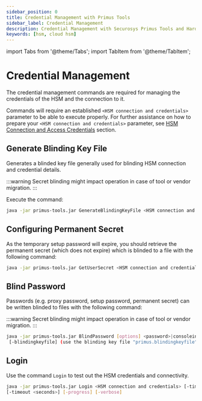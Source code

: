 ```yaml
---
sidebar_position: 0
title: Credential Management with Primus Tools
sidebar_label: Credential Management
description: Credential Management with Securosys Primus Tools and Hardware Security Modules (HSMs)
keywords: [hsm, cloud hsm]
---
```


import Tabs from '@theme/Tabs';
import TabItem from '@theme/TabItem';

# Credential Management

The credential management commands are required for managing the credentials of the HSM and the connection to it.

Commands will require an established `<HSM connection and credentials>` parameter to be able to execute properly. For further assistance on how to prepare your `<HSM connection and credentials>` parameter, see [HSM Connection and Access Credentials](/primus-tools/Installation/Provider) section.

## Generate Blinding Key File

Generates a blinded key file generally used for blinding HSM connection and credential details.

:::warning
Secret blinding might impact operation in case of tool or vendor migration.
:::

Execute the command:
```bash
java -jar primus-tools.jar GenerateBlindingKeyFile <HSM connection and credentials> [-force]
```

## Configuring Permanent Secret 

As the temporary setup password will expire, you should retrieve the permanent secret (which does not expire) which is blinded to a file with the following command:

```bash
java -jar primus-tools.jar GetUserSecret <HSM connection and credentials> [-blinded] [-outputfile <output file name>] [-blindingkeyfile] (use the blinding key file "primus.blindingkeyfile")
```

## Blind Password

Passwords (e.g. proxy password, setup password, permanent secret) can be written blinded to files with the following command:

:::warning
Secret blinding might impact operation in case of tool or vendor migration.
:::

```bash
java -jar primus-tools.jar BlindPassword [options] <password>|consoleinput:|file:<path/name> [-outputfile <output file name>]/
 [-blindingkeyfile] (use the blinding key file "primus.blindingkeyfile")
```

## Login

Use the command `Login` to test out the HSM credentials and connectivity. 
```bash
java -jar primus-tools.jar Login <HSM connection and credentials> [-times <times>] [-delay <seconds>] /
[-timeout <seconds>] [-progress] [-verbose]
```

